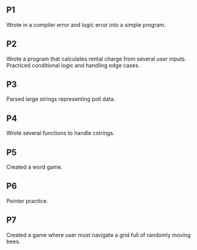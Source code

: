 ## P1
Wrote in a compiler error and logic error into a simple program.

## P2
Wrote a program that calculates rental charge from several user inputs. Practiced conditional logic and handling edge cases.

## P3
Parsed large strings representing poll data.

## P4
Wrote several functions to handle cstrings.

## P5
Created a word game.

## P6
Pointer practice.

## P7
Created a game where user must navigate a grid full of randomly moving bees.
